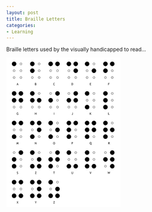```yaml
---
layout: post
title: Braille Letters
categories:
- Learning
---
```



Braille letters used by the visually handicapped to read...

![](/img/braille.gif)
